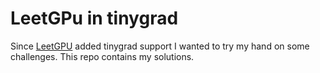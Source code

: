 # LeetGPu in tinygrad

Since [LeetGPU](https://leetgpu.com/) added tinygrad support I wanted to try my hand on some challenges.
This repo contains my solutions.
